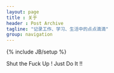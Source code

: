 ```yaml
---
layout: page
title : 关于
header : Post Archive
tagline: "记录工作、学习、生活中的点点滴滴"
group: navigation
---
```


{% include JB/setup %}

Shut the Fuck Up ! Just Do It !!